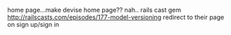 home page...make devise home page?? nah..
rails cast gem
http://railscasts.com/episodes/177-model-versioning
redirect to their page on sign up/sign in
